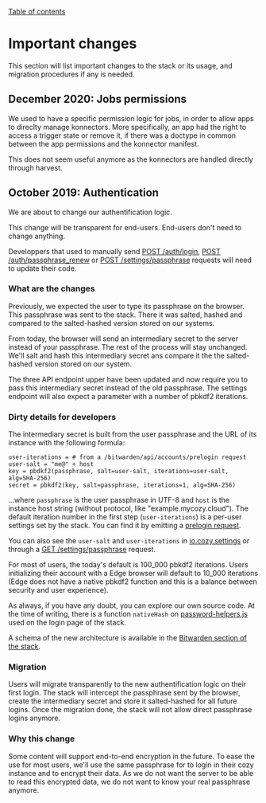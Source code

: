 [Table of contents](README.md#table-of-contents)

# Important changes

This section will list important changes to the stack or its usage, and migration procedures if any is needed.

## December 2020: Jobs permissions

We used to have a specific permission logic for jobs, in order to allow apps to direclty manage konnectors. More specifically, an app had the right to access a trigger state or remove it, if there was a doctype in common between the app permissions and the konnector manifest.

This does not seem useful anymore as the konnectors are handled directly through harvest.  

## October 2019: Authentication

We are about to change our authentification logic. 

This change will be transparent for end-users. End-users don't need to change anything.

Developpers that used to manually send [POST /auth/login](https://docs.cozy.io/en/cozy-stack/auth/#post-authlogin), [POST /auth/passphrase_renew](https://docs.cozy.io/en/cozy-stack/auth/#post-authpassphrase_renew) or [POST /settings/passphrase](https://docs.cozy.io/en/cozy-stack/settings/) requests will need to update their code.

### What are the changes

Previously, we expected the user to type its passphrase on the browser. This passphrase was sent to the stack. There it was salted, hashed and compared to the salted-hashed version stored on our systems.

From today, the browser will send an intermediary secret to the server instead of your passphrase. The rest of the process will stay unchanged. We'll salt and hash this intermediary secret ans compare it the the salted-hashed version stored on our system. 

The three API endpoint upper have been updated and now require you to pass this intermediary secret instead of the old passphrase. The settings endpoint will also expect a parameter with a number of pbkdf2 iterations.


### Dirty details for developers

The intermediary secret is built from the user passphrase and the URL of its instance with the following formula:

	user-iterations = # from a /bitwarden/api/accounts/prelogin request
	user-salt = "me@" + host
    key = pbdkf2(passphrase, salt=user-salt, iterations=user-salt, alg=SHA-256)
    secret = pbkdf2(key, salt=passphrase, iterations=1, alg=SHA-256)

…where `passphrase` is the user passphrase in UTF-8 and `host` is the instance host string (without protocol, like "example.mycozy.cloud"). The default iteration number in the first step (`user-iterations`) is a per-user settings set by the stack. You can find it by emitting a [prelogin request](https://docs.cozy.io/en/cozy-stack/bitwarden/#post-bitwardenapiaccountsprelogin). 

You can also see the `user-salt` and `user-iterations` in [io.cozy.settings](https://github.com/cozy/cozy-doctypes/blob/master/docs/io.cozy.settings.md) or through a [GET /settings/passphrase](https://docs.cozy.io/en/cozy-stack/settings/#get-settingspassphrase) request. 

For most of users, the today's default is 100_000 pbkdf2 iterations. Users initializing their account with a Edge browser will default to 10_000 iterations (Edge does not have a native pbkdf2 function and this is a balance between security and user experience).

As always, if you have any doubt, you can explore our own source code. At the time of writing, there is a function `nativeHash` on [password-helpers.js](https://github.com/cozy/cozy-stack/blob/master/assets/scripts/password-helpers.js) used on the login page of the stack.

A schema of the new architecture is available in the [Bitwarden section of the stack](https://docs.cozy.io/en/cozy-stack/bitwarden/).

### Migration

Users will migrate transparently to the new authentification logic on their first login. The stack will intercept the passphrase sent by the browser, create the intermediary secret and store it salted-hashed for all future logins. Once the migration done, the stack will not allow direct passphrase logins anymore.

### Why this change

Some content will support end-to-end encryption in the future. To ease the use for most users, we'll use the same passphrase for to login in their cozy instance and to encrypt their data. As we do not want the server to be able to read this encrypted data, we do not want to know your real passphrase anymore.



